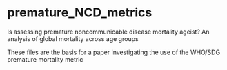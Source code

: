 # premature_NCD_metrics
Is assessing premature noncommunicable disease mortality ageist? An analysis of global mortality across age groups

These files are the basis for a paper investigating the use of the WHO/SDG premature mortality metric


